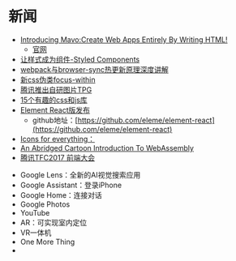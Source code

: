 
# 新闻
- [Introducing Mavo:Create Web Apps Entirely By Writing HTML!](https://www.smashingmagazine.com/2017/05/introducing-mavo/)
  + [官网](https://mavo.io/docs/)
- [让样式成为组件-Styled Components](http://www.alloyteam.com/2017/05/guide-styled-components/)
- [webpack与browser-sync热更新原理深度讲解](http://louiszhai.github.io/2017/04/19/hmr/)  
- [新css伪类focus-within](https://juejin.im/post/591ba06e128fe1005ce88f68)
- [腾讯推出自研图片TPG](https://mp.weixin.qq.com/s?__biz=MzA3NDEyMDgzMw==&mid=2652945166&idx=1&sn=0f531c028b5ed0c90a80db67cacd6e65)
- [15个有趣的css和js库](https://juejin.im/entry/59145bd4da2f600064e430d2)
- [Element React版发布](https://zhuanlan.zhihu.com/p/26818433 )
  + github地址：[https://github.com/eleme/element-react](https://github.com/eleme/element-react)
- [Icons for everything：](https://thenounproject.com/)
- [An Abridged Cartoon Introduction To WebAssembly](https://www.smashingmagazine.com/2017/05/abridged-cartoon-introduction-webassembly/?utm_source=frontendfocus&utm_medium=email)
- [腾讯TFC2017 前端大会](http://www.geekpark.net/topics/219361)
 +   Google Lens：全新的AI视觉搜索应用
 +   Google Assistant：登录iPhone
 +   Google Home：连接对话
 +   Google Photos
 +   YouTube
 +   AR：可实现室内定位
 +   VR一体机
 +   One More Thing
 +         

